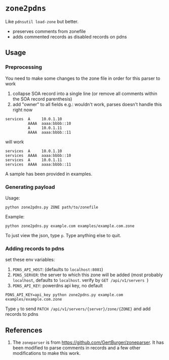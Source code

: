 # `zone2pdns`

Like `pdnsutil load-zone` but better.
 - preserves comments from zonefile
 - adds commented records as disabled records on pdns

## Usage
### Preprocessing
You need to make some changes to the zone file in order for this parser to work

1. collapse SOA record into a single line (or remove all comments within the SOA record parenthesis)
2. add "owner" to all fields
e.g.:
wouldn't work, parses doesn't handle this right now
```
services  A     10.0.1.10
          AAAA  aaaa:bbbb::10
          A     10.0.1.11
          AAAA  aaaa:bbbb::11
```

will work
```
services  A     10.0.1.10
services  AAAA  aaaa:bbbb::10
services  A     10.0.1.11
services  AAAA  aaaa:bbbb::11
```

A sample has been provided in examples.

### Generating payload
Usage:
```
python zone2pdns.py ZONE path/to/zonefile
```

Example:
```
python zone2pdns.py example.com examples/example.com.zone
```

To just view the json, type `p`.
Type anything else to quit.

### Adding records to pdns
set these env variables:
1. `PDNS_API_HOST`: (defaults to `localhost:8081`)
2. `PDNS_SERVER`: the server to which this zone will be added (most probably `localhost`, defaults to `localhost`. verify by `GET /api/v1/servers `)
3. `PDNS_API_KEY`: powerdns api key, no default

```
PDNS_API_KEY=api_key python zone2pdns.py example.com examples/example.com.zone
```

Type `y` to send `PATCH /api/v1/servers/{server}/zone/{ZONE}` and add records to pdns

## References
1. The `zoneparser` is from https://github.com/GertBurger/zoneparser. It has been modified to parse comments in records and a few other modifications to make this work.
